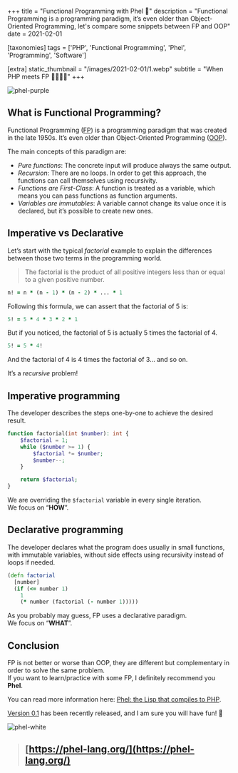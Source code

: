 +++
title = "Functional Programming with Phel 🐘"
description = "Functional Programming is a programming paradigm, it’s even older than Object-Oriented Programming, let's compare some snippets between FP and OOP"
date = 2021-02-01

[taxonomies]
tags = ['PHP', 'Functional Programming', 'Phel', 'Programming', 'Software']

[extra]
static_thumbnail = "/images/2021-02-01/1.webp"
subtitle = "When PHP meets FP 🚀🚀🚀🌚"
+++

![phel-purple](/images/2021-02-01/1.webp)

## What is Functional Programming?

Functional Programming ([FP](https://en.wikipedia.org/wiki/Functional_programming)) is a programming paradigm that was
created in the late 1950s. It’s even older than Object-Oriented
Programming ([OOP](https://en.wikipedia.org/wiki/Object-oriented_programming)).

The main concepts of this paradigm are:

- _Pure functions_: The concrete input will produce always the same output.
- _Recursion_: There are no loops. In order to get this approach, the functions can call themselves using recursivity.
- _Functions are First-Class_: A function is treated as a variable, which means you can pass functions as function
  arguments.
- _Variables are immutables_: A variable cannot change its value once it is declared, but it’s possible to create new
  ones.

## Imperative vs Declarative

Let’s start with the typical _factorial_ example to explain the differences between those two terms in the programming
world.

> The factorial is the product of all positive integers less than or equal to a given positive number.

```clojure
n! = n * (n - 1) * (n - 2) * ... * 1
```

Following this formula, we can assert that the factorial of 5 is:

```clojure
5! = 5 * 4 * 3 * 2 * 1
```

But if you noticed, the factorial of 5 is actually 5 times the factorial of 4.

```clojure
5! = 5 * 4!
```

And the factorial of 4 is 4 times the factorial of 3… and so on.

It’s a _recursive_ problem!

## Imperative programming

The developer describes the steps one-by-one to achieve the desired result.

```php source
function factorial(int $number): int {
    $factorial = 1;
    while ($number >= 1) {
        $factorial *= $number;
        $number--;
    }

    return $factorial;
}
```

We are overriding the `$factorial` variable in every single iteration.<br>
We focus on “**HOW**”.

## Declarative programming

The developer declares what the program does usually in small functions, with immutable variables, without side effects
using recursivity instead of loops if needed.

```clojure
(defn factorial
  [number]
  (if (<= number 1)
    1
    (* number (factorial (- number 1)))))
```

As you probably may guess, FP uses a declarative paradigm.<br>
We focus on “**WHAT**”.

## Conclusion

FP is not better or worse than OOP, they are different but complementary in order to solve the same problem.<br>
If you want to learn/practice with some FP, I definitely recommend you **Phel**.

You can read more information here: [Phel: the Lisp that compiles to PHP](https://chemaclass.com/blog/phel-first-release/).

[Version 0.1](https://github.com/phel-lang/phel-lang/tags) has been recently released, and I am sure you will have fun!
🎁

![phel-white](/images/2021-02-01/2.webp)

> ## [https://phel-lang.org/](https://phel-lang.org/)